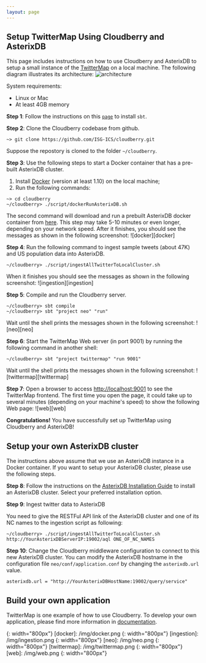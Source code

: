 ```yaml
---
layout: page
---
```


## Setup TwitterMap Using Cloudberry and AsterixDB

This page includes instructions on how to use Cloudberry and AsterixDB to setup a small instance of the
[TwitterMap](http://cloudberry.ics.uci.edu/demos/twittermap/) on a local machine. 
The following diagram illustrates its architecture: ![architecture][architecture]

System requirements:

 - Linux or Mac
 - At least 4GB memory

**Step 1**: Follow the instructions on this [`page`](http://www.scala-sbt.org/release/docs/Setup.html) to install `sbt`.

**Step 2**: Clone the Cloudberry codebase from github.

```
~> git clone https://github.com/ISG-ICS/cloudberry.git
```

Suppose the repostory is cloned to the folder `~/cloudberry`.

**Step 3**: Use the following steps to start a Docker container that has a pre-built AsterixDB cluster.

   1. Install [Docker](https://www.docker.com/products/docker) (version at least 1.10) on the local machine;
   2. Run the following commands:

```
~> cd cloudberry
~/cloudberry> ./script/dockerRunAsterixDB.sh
```
The second command will download and run a prebuilt AsterixDB docker container from [here](https://hub.docker.com/r/jianfeng/asterixdb/). This step may take 5-10 minutes or even longer, depending on your network speed.
After it finishes, you should see the messages as shown in the following screenshot:
![docker][docker]

**Step 4**: Run the following command to ingest sample tweets (about 47K) and US population data into AsterixDB.


```
~/cloudberry> ./script/ingestAllTwitterToLocalCluster.sh
```

When it finishes you should see the messages as shown in the following screenshot:
![ingestion][ingestion]

**Step 5**: Compile and run the Cloudberry server.

```
~/cloudberry> sbt compile
~/cloudberry> sbt "project neo" "run"
```

Wait until the shell prints the messages shown in the following screenshot:
![neo][neo]

**Step 6**: Start the TwitterMap Web server (in port 9001) by running the following command in another shell:

```
~/cloudberry> sbt "project twittermap" "run 9001"
```

Wait until the shell prints the messages shown in the following screenshot:
![twittermap][twittermap]


**Step 7**: Open a browser to access [http://localhost:9001](http://localhost:9001) to see the TwitterMap frontend.  The first time you open the page, it could take up to several minutes (depending on your machine's speed) to show the following Web page:
![web][web]


**Congratulations!** You have successfully set up TwitterMap using Cloudberry and AsterixDB!


## Setup your own AsterixDB cluster 

The instructions above assume that we use an AsterixDB instance in a Docker container. If you want to setup your AsterixDB cluster, please use the following steps.


**Step 8**: Follow the instructions on the [AsterixDB Installation Guide](https://ci.apache.org/projects/asterixdb/index.html) to install an AsterixDB cluster.  Select your preferred installation option. 

**Step 9**: Ingest twitter data to AsterixDB

You need to give the RESTFul API link of the AsterixDB cluster and one of its NC names to the ingestion script as following:

```
~/cloudberry> ./script/ingestAllTwitterToLocalCluster.sh http://YourAsterixDBServerIP:19002/aql ONE_OF_NC_NAMES
```

**Step 10**: Change the Cloudberry middleware configuration to connect to this new AsterixDB cluster. 
You can modify the AsterixDB hostname in the configuration file `neo/conf/application.conf` by changing the `asterixdb.url` value.

```
asterixdb.url = "http://YourAsterixDBHostName:19002/query/service"
```

## Build your own application

TwitterMap is one example of how to use Cloudberry. To develop your own application, please find more information in [documentation](/documentation).

[architecture]: /img/quick-start-architecture.png
{: width="800px"}
[docker]: /img/docker.png
{: width="800px"}
[ingestion]: /img/ingestion.png
{: width="800px"}
[neo]: /img/neo.png
{: width="800px"}
[twittermap]: /img/twittermap.png
{: width="800px"}
[web]: /img/web.png
{: width="800px"}
